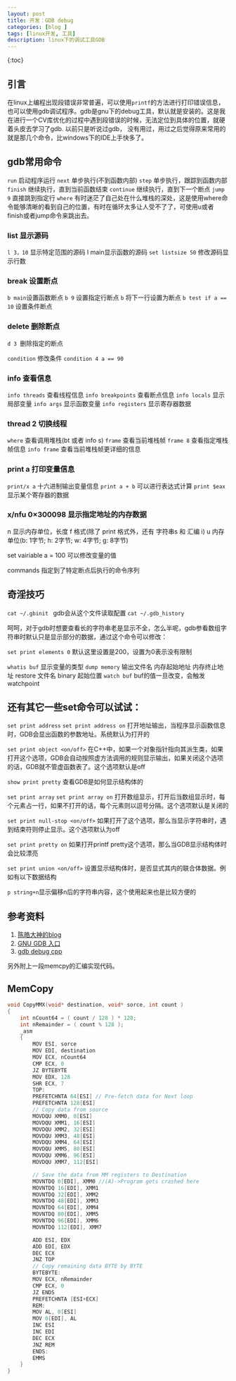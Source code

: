 ```yaml
---
layout: post
title: 开发：GDB debug
categories: [blog ]
tags: [linux开发, 工具]
description: linux下的调试工具GDB
--- 
```


{:toc}

## 引言

在linux上编程出现段错误非常普遍，可以使用`printf`的方法进行打印错误信息，也可以使用gdb调试程序。gdb是gnu下的debug工具，默认就是安装的。这是我在进行一个CV库优化的过程中遇到段错误的时候，无法定位到具体的位置，就硬着头皮去学习了gdb. 以前只是听说过gdb， 没有用过，用过之后觉得原来常用的就是那几个命令，比windows下的IDE上手快多了。

## gdb常用命令

`run`  启动程序运行
`next` 单步执行(不到函数内部)
`step`  单步执行，跟踪到函数内部
`finish` 继续执行，直到当前函数结束
`continue` 继续执行，直到下一个断点
`jump 9` 直接跳到指定行
`where`
有时迷茫了自己处在什么堆栈的深处，这是使用where命令能够清晰的看到自己的位置，有时在循环太多让人受不了了，可使用u或者finish或者jump命令来跳出去。

### list  显示源码

`l 3，10` 显示特定范围的源码 l main显示函数的源码
`set listsize 50` 修改源码显示行数

### break 设置断点

`b main`设置函数断点
`b 9` 设置指定行断点
`b` 将下一行设置为断点
`b test if a == 10` 设置条件断点

### delete 删除断点

`d 3 `删除指定的断点

`condition` 修改条件 `condition 4 a == 90`

### info 查看信息

`info threads` 查看线程信息
`info breakpoints` 查看断点信息
`info locals` 显示局部变量
`info args`    显示函数变量
`info registers` 显示寄存器数据

### thread 2 切换线程

`where` 查看调用堆栈(bt 或者 info s)
`frame` 查看当前堆栈帧
`frame 8` 查看指定堆栈帧信息
`info frame` 查看当前堆栈帧更详细的信息

### print a 打印变量信息

`print/x a` 十六进制输出变量信息
`print a + b` 可以进行表达式计算
`print $eax` 显示某个寄存器的数据

### x/nfu 0×300098  显示指定地址的内存数据

n 显示内存单位，长度
f 格式(除了 print 格式外，还有 字符串s 和 汇编 i)
u 内存单位(b: 1字节; h: 2字节; w: 4字节; g: 8字节)

set vairiable a = 100 可以修改变量的值

commands 指定到了特定断点后执行的命令序列



## 奇淫技巧

`cat ~/.gbinit ` gdb会从这个文件读取配置
`cat ~/.gdb_history`

呵呵，对于gdb时想要查看长的字符串老是显示不全，怎么半呢，gdb参看数组字符串时默认只是显示部分的数据，通过这个命令可以修改：

`set print elements 0`   默认这里设置是200，设置为0表示没有限制


`whatis buf`  显示变量的类型 
`dump memory` 输出文件名 内存起始地址  内存终止地址
restore  文件名 binary  起始位置
`watch buf` buf的值一旦改变，会触发watchpoint

## 还有其它一些set命令可以试试：

`set print address`
`set print address on`
打开地址输出，当程序显示函数信息时，GDB会显出函数的参数地址。系统默认为打开的

`set print object <on/off>`
在C++中，如果一个对象指针指向其派生类，如果打开这个选项，GDB会自动按照虚方法调用的规则显示输出，如果关闭这个选项的话，GDB就不管虚函数表了。这个选项默认是off

`show print pretty`
查看GDB是如何显示结构体的

`set print array`
`set print array on`
打开数组显示，打开后当数组显示时，每个元素占一行，如果不打开的话，每个元素则以逗号分隔。这个选项默认是关闭的

`set print null-stop <on/off>`
如果打开了这个选项，那么当显示字符串时，遇到结束符则停止显示。这个选项默认为off

`set print pretty on`
如果打开printf pretty这个选项，那么当GDB显示结构体时会比较漂亮

`set print union <on/off>`
设置显示结构体时，是否显式其内的联合体数据。例如有以下数据结构

`p string+n`显示偏移n后的字符串内容，这个使用起来也是比较方便的

## 参考资料

1. [陈皓大神的blog](http://blog.csdn.net/haoel/article/details/2879)
2. [GNU GDB 入口](https://www.gnu.org/software/gdb/documentation/)
3. [gdb debug cpp](https://sourceware.org/gdb/current/onlinedocs/gdb/Debugging-C-Plus-Plus.html#Debugging-C-Plus-Plus)

另外附上一段memcpy的汇编实现代码。

## MemCopy

```cpp
void CopyMMX(void* destination, void* sorce, int count )
{
    int nCount64 = ( count / 128 ) * 128;
    int nRemainder = ( count % 128 );
    _asm
    {
        MOV ESI, sorce
        MOV EDI, destination
        MOV ECX, nCount64
        CMP ECX, 0
        JZ BYTEBYTE
        MOV EDX, 128
        SHR ECX, 7
        TOP:
        PREFETCHNTA 64[ESI] // Pre-fetch data for Next loop
        PREFETCHNTA 128[ESI]
        // Copy data from source
        MOVDQU XMM0, 0[ESI]
        MOVDQU XMM1, 16[ESI]
        MOVDQU XMM2, 32[ESI]
        MOVDQU XMM3, 48[ESI]
        MOVDQU XMM4, 64[ESI]
        MOVDQU XMM5, 80[ESI]
        MOVDQU XMM6, 96[ESI]
        MOVDQU XMM7, 112[ESI]

        // Save the data from MM registers to Destination
        MOVNTDQ 0[EDI], XMM0 //(A)->Program gets crashed here
        MOVNTDQ 16[EDI], XMM1
        MOVNTDQ 32[EDI], XMM2
        MOVNTDQ 48[EDI], XMM3
        MOVNTDQ 64[EDI], XMM4
        MOVNTDQ 80[EDI], XMM5
        MOVNTDQ 96[EDI], XMM6
        MOVNTDQ 112[EDI], XMM7

        ADD ESI, EDX
        ADD EDI, EDX
        DEC ECX
        JNZ TOP
        // Copy remaining data BYTE by BYTE
        BYTEBYTE:
        MOV ECX, nRemainder
        CMP ECX, 0
        JZ ENDS
        PREFETCHNTA [ESI+ECX]
        REM:
        MOV AL, 0[ESI]
        MOV 0[EDI], AL
        INC ESI
        INC EDI
        DEC ECX
        JNZ REM
        ENDS:
        EMMS
    }
}
```
